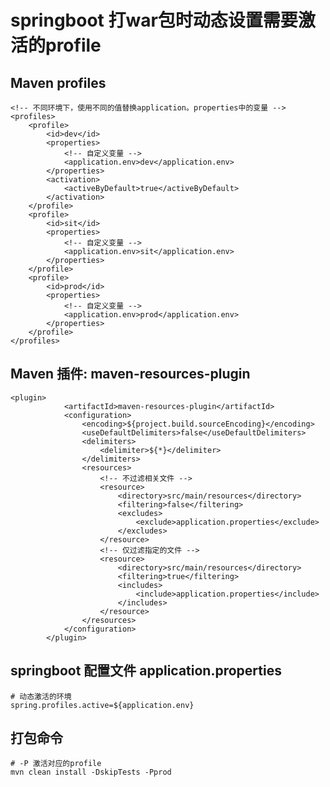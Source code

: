 # springboot 打war包时动态设置需要激活的profile

## Maven profiles
	<!-- 不同环境下，使用不同的值替换application。properties中的变量 -->
	<profiles>
		<profile>
			<id>dev</id>
			<properties>
				<!-- 自定义变量 -->
				<application.env>dev</application.env>
			</properties>
			<activation>
				<activeByDefault>true</activeByDefault>
			</activation>
		</profile>
		<profile>
			<id>sit</id>
			<properties>
				<!-- 自定义变量 -->
				<application.env>sit</application.env>
			</properties>
		</profile>
		<profile>
			<id>prod</id>
			<properties>
				<!-- 自定义变量 -->
				<application.env>prod</application.env>
			</properties>
		</profile>
	</profiles>

## Maven 插件: maven-resources-plugin
	<plugin>
		        <artifactId>maven-resources-plugin</artifactId>
		        <configuration>
					<encoding>${project.build.sourceEncoding}</encoding>
					<useDefaultDelimiters>false</useDefaultDelimiters>
					<delimiters>
						<delimiter>${*}</delimiter>
					</delimiters>
					<resources>
						<!-- 不过滤相关文件 -->
						<resource>
							<directory>src/main/resources</directory>
							<filtering>false</filtering>
							<excludes>
								<exclude>application.properties</exclude>
							</excludes>
						</resource>
						<!-- 仅过滤指定的文件 -->
						<resource>
							<directory>src/main/resources</directory>
							<filtering>true</filtering>
							<includes>
								<include>application.properties</include>
							</includes>
						</resource>
					</resources>
		        </configuration>
		    </plugin>


## springboot 配置文件 application.properties
	# 动态激活的环境
	spring.profiles.active=${application.env}
			    
		    
## 打包命令
	# -P 激活对应的profile
	mvn clean install -DskipTests -Pprod
	
			
